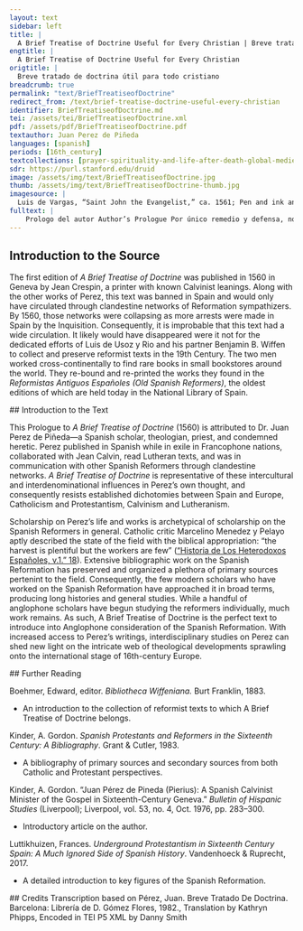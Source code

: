 ```yaml
---
layout: text
sidebar: left
title: |
  A Brief Treatise of Doctrine Useful for Every Christian | Breve tratado de doctrina útil para todo cristiano
engtitle: |
  A Brief Treatise of Doctrine Useful for Every Christian
origtitle: |
  Breve tratado de doctrina útil para todo cristiano
breadcrumb: true
permalink: "text/BriefTreatiseofDoctrine"
redirect_from: /text/brief-treatise-doctrine-useful-every-christian
identifier: BriefTreatiseofDoctrine.md
tei: /assets/tei/BriefTreatiseofDoctrine.xml
pdf: /assets/pdf/BriefTreatiseofDoctrine.pdf
textauthor: Juan Perez de Piñeda
languages: [spanish]
periods: [16th_century]
textcollections: [prayer-spirituality-and-life-after-death-global-medieval-perspectives]
sdr: https://purl.stanford.edu/druid 
image: /assets/img/text/BriefTreatiseofDoctrine.jpg
thumb: /assets/img/text/BriefTreatiseofDoctrine-thumb.jpg
imagesource: |
  Luis de Vargas, “Saint John the Evangelist,” ca. 1561; Pen and ink and wash on paper; Collection of the Hispanic Society of America
fulltext: |
    Prologo del autor Author’s Prologue Por único remedio y defensa, nos dejo Dios su palabra, para que guiados por ella, le supiésemos servir, y nos acorriésemos a el, para ser ayudados en toda necesidad. As our sole remedy and defense, God left us his word to guide us so that we might understand how to serve him and run to his aid, so that we may be helped in all our needs. Mas cuando por la malicia de los hombres es corrompida y falsada, o se enseña en su lugar doctrinas humanas, de necesidad son por ellas inducidos en error los que las creen, y vienes a henchirse de ignorancia y de escrúpulos sin saber lo que agrada a Dios, ni el como se ha de hacer, ni adonde han de acudir por socorro en sus trabajos. However, when men corrupt and falsify his word through malice, or when they teach human doctrines in its place, it forces the people who believe them to inherently be in error. Their followers become stuffed full of scruples and ignorance, and they do not know what pleases God, nor how one might please him, nor from where they can find help in their works. Porque solos los que signen a Cristo, y siguenlo los que abrazan su pura palabra, tienen este saber y claridad. It is only those who follow Christ (those who embrace his pure word truly follow him) who have this knowledge and clarity. Para que pudiésemos evitar estos daños, y que no fuésemos engañados con tomar la doctrina de los hombres por la de Dios, y las corrupciones con que falsifican su palabra, por la pureza con que el la tiene dada, nos manda el mismo por su Apóstol probar todas las cosas, y retener lo que es bueno: In the hope that we would avoid these mistakes and not be tricked into confusing the doctrine of men and their corruption through the falsification of his word with the doctrine of God and his purity in giving it, God himself, through his Apostle, commands us to put everything to the test and to keep only what is good. y que no creamos a todo espíritu, sino que probemos los espíritus, si son de Dios, cuya palabra es el toque, donde se debe hacer esta prueba y examen. Let us not believe every spirit. Instead we test the spirits to see if they are of God, whose word is the touchstone on which we must test and examine them.El toque, translated touchstone, refers to the exam that metalworkers use to test the quality of a metal. Por tanto es necesario, que tenga tal sentido el Cristiano, que pueda discernir entre la verdadera, y la falsa: entre la que es de Dios, y la de los hombres, para que conocida y desechada la una coma mala y perniciosa, pueda seguir la otra, y asegurar se por ella de lo que Dios le promete, y requiere del. Therefore, it is necessary that the Christian be of sound mind so that he may discern between what is true and what is false, between what is of God and what is of man, so that by recognizing and tossing out one as evil and pernicious, he may follow the other and to make sure of what God promises him and requires of him. Saber hacer este juicio lo debe tener por una de las cosas mas propias que le pertenecen, pues depende de ello su salud. Knowing how to make this judgment should be considered one of the greatest personal responsibilities that belong to him because his salvation depends on this. Pero Satanás por medio de sus ministros ha siempre trabajando por privar nos de esto que tan conjunto y anexo es a nuestra Cristiandad: y ha llegado a tanto con su diligencia que hubo de acabar con nosotros, que solamente aprobásemos, o condenásemos, lo que ellos aprobasen, o condenásemos, lo que ellos aprobasen, o condeñasen: que tuviésemos por santo y bueno, lo que ellos santificasen, y por malo aquello que dicen por tal. But Satan has always worked through his ministers to sever us from this capacity, which is so attached and connected to our Christianity, and he has diligently accomplished this by stopping our own judgment, so that we only approve and condemn what they approve and condemn, and that we take for holy and good whatever they say is sanctified, and for evil whatever they say is evil. Y que así estuviésemos siempre pendientes de ellos: de suerte que ni hablásemos, ni sintiésemos de otra manera que nos hubiesen ellos enseñado. They do this so that we become eternally dependent on them, in the hopes that we would never speak or feel anything but what they have taught us. Trajeron-nos por esta vía a una miserable servidumbre harto mas intolerable y dura, que la que sufrió el pueblo de Dios en Egipto, y en Babilonia debajo de tan crueles tiranos. In this way they bring us into a miserable servitude, even more intolerable and difficult than the one the people of God suffered in Egypt and in Babylon under such cruel tyrants. Vinieron de esta manera a despojarnos del ser de hombres y quitarnos enteramente el juicio de la razón, en querer que tomásemos gusto en lo que a ellos les sabía bien. Y haciéndonos recibir por verdadero Dios al falso que ellos mismos habían inventado, para dar hartura a sus vientres. They came to strip away our very humanity and to deprive us entirely of judgment and reason, hoping that we might take pleasure in whatever seems good to them and making us welcome the false god that they themselves had invented as the true one, just so they could fill their stomachs. Y así no nos quedó mas de la figura de hombres. With this, we are left with nothing but the form of man. Porque el hombre sin juicio mayormente en cosa tan importante como es la de su salud, ya no es hombre, sino inferior a los animales que de todo punto perecen. For man without better judgment in something so important as salvation, is no longer man, but is inferior to the animals he now resembles in every respect. Cautivaron nos las consciencias trayéndolas aperadas con cargas insufribles: obligándolas a cosas que Dios aborrece, y defiende por su ley, y privaron-las de la libertad de obedecer y arrimarse a su palabra. They captivated our consciences, chaining them with insufferable loads, forcing them to things God abhors and prohibits in his law, and depriving them of the freedom to obey and draw closer to his word. Con habernos criado y rescatado Jesús Cristo, y estar por esta razón sumamente obligados a su servicio como vasallos suyos, enemistaron-nos con él, y hicieron-nos siervos del Anticristo. Having been raised and resurrected by Jesus Christ and being for that reason entirely obliged to his service as his vassals, we made ourselves his enemies and servants of the Antichrist. En lugar de adorar a Dios, y depender totalmente del, han nos hecho adorar a los palos y a las piedras figurados, y vestidos como hombres y mujeres, y a depender y poner en ellos nuestra confianza: Instead of adoring God and depending on him completely, we have been forced to worship figures made of sticks and rocks that are dressed like men and women, and to trust and put our confidence in them. teniéndonos de esta manera avasallados, metieron mano en nuestras haciendas hasta haberlas casi todo chupado. Having thus made us their subjects, they dipped their hands into our livelihoodHazienda, translated livelihood, refers to the goods, possessions, riches of an individual, frequently tied to land and propertyuntil it was almost drained empty. Y finalmente pusieron nos en venta para hacer de nosotros y con nosotros lo que bien les estuviese, como lo tenía tanto antes dicho Apóstol S. Pedro, y como claramente lo muestran ya los daños y calamidades en que por esta causa hemos incurrido. Finally, they put us on sale to do to us whatever is best for them, just as the Apostle Saint Peter said so long before, and just as the injuries and calamities we have already endured for this reason so clearly demonstrate. Ya el Señor, pues muestra tener piedad de nosotros, in nos comienza a abrir los ojos para conocerle, y andar por el derecho camino, que guía a la vida, no debemos suportar mas tan turo cautiverio, sino reducirnos a la libertad que por su clemencia nos tiene dada, que es, no depender de hombres, en el negocio de nuestra salud, sino de sola su palabra, Given that the Lord already shows to have mercy on us, and that he begins the opening of our eyes and sets us on the straight path that leads to life, we should not endure any longer under such harsh captivity, but instead return to the liberty he has given to us in his mercy, which is to not depend on men for the negotiation of our salvation, but instead to depend solely on his word. y por ella condenar y desechar constantemente todo lo que le contradice por antiguo, autorizado, y aprobado que sea de ellos, porque nos lo tiene así Dios mandado. By it we can condemn and perpetually cast out anything that contradicts him regardless of however old, authorized, and approved it might be, because God has not mandated it to us. Estos pues que han sido autores de nuestros engaños, crueles carniceros de nuestras conciencias, y ladrones de nuestras haciendas, y los discípulos de ellos como los descubre ahora la verdad que resplandece de lo alto, por no perder el señorío que tan impíamente se han usurpado sobre las consciencias ajenas, llenos ahora de furor, hacen grande fuerza, para que llamemos tinieblas a la luz de la palara que Dios nos comunica. Por la cual se nos da a conocer por Padre: y llamemos luz a las tinieblas y engaños que hasta ahora han enseñado, y todavía enseñan con tanta pertinacia. These men — the authors of our deception, the cruel carnivores of our consciences, and thieves of our livelihoods (as the truth that shines from on high reveals them to be) - and their disciples are now raging so that they do not lose the dominion over other peoples’ consciences which they have so impiously usurped. They exert enormous effort to force us to call the light, the word that God communicates to us and that by which we come to know him as Father, “darkness,” and to make us call the darkness and trickery that they have taught until now and continue to teach with such obstinacy, “light.” Para este fin a la doctrina que es luz traída del cielo por el autor de la luz, la infaman por diversas vías, y la llaman nueva, para que extrañados por esta vía, in enemistados los hombres con ella, no le den orejas ni la reciban: To this end, they defame the doctrine of light brought down from heaven by the author of light through diverse ways. Moreover, they call it new so that with people thus estranged and made enemy to it, they do not hear or receive it.  y así se queden ellos todavía en su autoridad, y no pierdan las ganancias acostumbradas. Consequently, they keep men under their authority, and they do not lose the profits to which they have grown accustomed.Pérez here references the ways the church profited off of its laity, a common complaint for reformers. The customary penalty for those excommunicated from the church was the confiscation of goods, where the Inquisition retained all of the property of the condemned. Ingenio es este del demonio, y frutos son de su espíritu en los que son regidos por el. This is the devil’s invention, the fruits in those that are governed by him are from his spirit. Llamar así a la doctrina de Dios, no es cosa reciente, ni ha poco que comenzó, ni es pequeño el número de las ánimas perdidas por dar crédito a los que así la infaman. Now, it is nothing new to treat the doctrine of God like this, nor did it begin recently, and it is not it a small number of souls who have been lost for believing those who so defame it in this way. Cuenta San Marco, que después de haber echado Jesús Cristo un demonio del cuerpo de un hombre, quedaron maravillados de ver tal cosa los que se hallaron presentes, y decían ¿que es esto? ¿que nueva doctrina es esta? Por estar ignorantes de la verdad, les parecía que era cosa nueva la palabra de Dios, contenida en toda la divina Escritura, siendo la cosa mas antigua que jamás hubo entre los hombres. Saint Mark recounts that after Jesus cast a demon out of a man’s body, those that were present there were amazed and said, “What is this? What new doctrine is it?” because they were ignorant of the truth. It seemed to them that God’s Word—that which is contained in all of the divine Scriptures, being the oldest thing that ever was among men—was something new. >Que cosa sea Evangelio, y quien Jesús Cristo Autor de el, cual sea su virtud y eficacia, y enseñar por él á los Cristianos á conocer á Dios, no es cosa nueva, como aquellos pensaban entonces, y como falsamente piensan también el día de hoy los hombres que están engañados y metidos todavía en sus errores. The Gospel and its author, Jesus Christ, and all their power and efficacy, are not new, nor is it new to teach Christians through the Gospel to know God. Porque por virtud del Evangelio echó Dios el demonio de los primeros padres, y los reconcilió consigo. By the power of the Gospel, God cast out the demon from the first fathers and reconciled them to him. El Evangelio predicaron los patriarcas y profetas; esta reinó desde el principio, en todos los que verdaderamente fueron pueblo de Dios, y por él fueron salvos: This is the Gospel the patriarchs and prophets preached: The Gospel reigned since the beginning in all who were truly people of God, and they were all saved by it. á él tuvieron siempre recurso los fieles en todos sus males y trabajos; este fue desde el principio prometido de Dios por salud y remedio del genero humano: In all their woes and works, the faithful always had it as a recourse, and it was promised by God since the beginning as the salvation and remedy for all mankind. el Evangelio enseñó Jesús Cristo venido al mundo, y este mismo mandó á sus discípulos que enseñasen á los hombres. The Gospel shows that Jesus Christ came to the world, and he himself commanded his disciples teach the world. A San Pablo, porque era fiel, y lo enseñaba con la pureza que lo había recibido de Jesús Cristo, lo llamaban en Atenas, Novelero, Enseñador de nueva doctrina. In Athens, they called Saint Paul an inventor and teacher of new doctrine because he was faithful and taught the Gospel with the purity that it received from Jesus Christ. Pero quien eran, veamos, los que le dan tal nombre. But let us see who those men who called him such a name truly were. No otros por cierto sino aquellos que estaban hinchados con las ciencias humanas, y los discípulos de ellos y la gente ignorante y entenebrecida. They were none others but those who were stuffed full of human knowledge and their disciples, and other ignorant and unenlightened people.Entenebrecida, translated unenlightened, has to do with those raised and kept in darkness. Rather than unenlightened, with connotes a lack of light, entenebrecida implies more of being kept in darkness, and importantly, has no connection to the Enlightenment, in Spanish Renacimiento Mas no porque ellos la infamaban, era nueva, ni dejaba de tener su verdad y eficacia, ni de haberla recibido de Dios, ni de ser la primera que hubo en el mundo. But this doctrine did not become new just because they defamed it, nor did it lose its truth and efficacy, nor did it cease to be received from God as the first doctrine that came into the world. That pagans would call it new is not surprising because they would not have heard of such a thing. Que la llamasen así los paganos no es de maravillar, porque o habían oído tal cosa, pero que en el día de hoy, los que se llaman pueblo Cristiano, los que han recibido el bautismo, que confiesan creer el símbolo de los Apóstoles, y que en la oración Dominica llaman á Dios por el nombre de Padre, y dicen que viven en la esperanza de la vida eterna, la llamen Nueva, What is surprising is that today, those who call themselves the Christian people, those that have been baptized and who profess belief in the symbol of the Apostles, and who in the Dominican prayer call God by the name Father, and who say that they live in the hope of eternal life, would call it new! y á los que la enseñan, como Dios les manda, Noveleros, sediciosos, alborotadores de las repúblicas, cosa es, cierto, de grande admiración e espanto. And that they would call those who teach this doctrine as God commanded them to, inventors, rebels, and conspirators against the republic, is surely a thing of great astonishment and fright./note>Alborotadores de las repúblicas, translated as conspirators against the state. Alborotadores are those who commit sedition. As Cascardi notes, república was a word frequently used by humanists to describe the commonwealth, the people, that comprised a nation. There was an immense concern about the socio-political impacts of literature, and writers of doctrine were considered threats to the state. However, it should be noted by the modern reader that república did not mean a republic form of government in its modern sense as Europe was still solidly in the era of monarchies. Cascardi, “What the Canon Said,” 22–23. Donde se ve claramente cuanta es la ira de Dios, que reposa sobre los hombres por el pecado. From this it is clear how great the wrath of God is against these men because of their sin. ¿Qué otra cosa es esto, sino llamarse Cristianos, y juntamente ignorar su proprio nombre, y ser capitales enemigos de su verdadero salud, y correr desapoderadamente a ser despeñados en perdición? What else is this, but simultaneously to call themselves Christians and to ignore their own name, to be the greatest enemies to their true salvation, and to run so furiously only to be thrown off a cliff into perdition? Dicen, que se guarden de esta doctrina que es nueva y fabricada de los herejes: como si aquellos a quien ellos ponen tal nombre, por abrazar la doctrina y justicia del cielo, fuesen autores del Evangelio, y como si fuese el Evangelio seminario de herejías. They claim they are protecting themselves from this new doctrine fabricated by heretics, as if those whom they malign for embracing the doctrine and righteousness of heaven were themselves the authors of the Gospel, and as if the Gospel were a seminary for heresies. La gloria damos a Jesús Cristo, que es el solo autor de su Evangelio, por habernos hecho participes de su salud eterna por medio de él. We give glory to Jesus Christ, who is the only author of his own Gospel, for having given us a share of his eternal salvation through it. Estémonos (dicen) quedos, y firmes en nuestra antigua fe. May we be (they say) firm in our ancient faith. Sigamos la santidad y vida de nuestros padres: vamos nosotros por donde ellos fueron: Let us follow the saintliness and life of our fathers as we go towards where they went. tengamos la autoridad de los Concilios, y huyamos novedades. May we have the authority of the Councils and flee from novelties. ¡O, gente miserable y ciega, y casi desauciada de remedio! Oh, miserable and blind people, who are on your deathbeds without a cure!Desauziada de remedio, translated as on your deathbeds without a cure. Desauziar, today desahuciar, means to declare terminally ill or to have not hope for especially in a medical context. De remedio emphasizes this medical register suggesting that the people who are blinded by Catholic doctrine are terminally ill with no hope of a spiritual cure. ¿Que fe hay antigua si no es la del Evangelio? What faith is old if it is not the faith in the Gospel? ¿Qué santidad verdadera sino la que por él se alcanza? What saintliness is there except the one achieved by faith? ¿Qué camino acertado sino seguir á Jesús Cristo que es el camino, la verdad, y la vida? What other right path can be found except by following Jesus Christ who is the way, the truth, and the life? ¿Qué otro Concilio sino el que fue tenido en el cielo y después revelado al Mundo por Jesús Cristo, que nos es dado del Padre por Maestro y Enseñador.? What other council is there but the one held in heaven and then revealed to the world through Jesus Christ, who is given to us from the Father as Master and Teacher? ¿Qué puede mandar el Concilio de los hombres congregados en su propio nombre á titulo de Dios sino cosas humanas? What other mandates can a council of men who, under the pretext of God’s name, congregate in their own name create except for human things? ¿Qué hay que esperar pues ya tenemos todos los artículos del Concilio de Dios resumidos en el Nuevo Testamento donde nos es mandado oír y seguir á Jesús Cristo? What is there to wait for since we already have all the articles of God’s Council resumed in the New Testament, which commands us to hear and follow Jesus Christ? Si esto no mandan los Concilios ¿de que sirven? If the Councils do not mandate this, what good are they? y si mandan esto ya está mandado y declarado por el Señor. And even if they do mandate this, it has already been mandated and declared by God. No resta sino ponerlo en ejecución. The only thing that remains is to put it in action. A estos infamadores de la verdad puede se les decir lo que respondió el Señor Jesús Cristo a los Saduceos: vosotros andáis errados, porque no sabéis las Escrituras, ni la virtud de Dios.  To those who defame the truth respond with exactly what the Lord Jesus Christ said to the Sadducees, “you walk in error because you do not know the Scriptures or the truth of God.” Por manera, que les viene todo su mal de estar enemistados con la palabra de Dios, y de no leerla, ni entenderla, y de poner estanque de ella los que tienen poder y autoridad, con hacer que ninguno la lea, ni la entienda, sino a la manera de ellos, es a saber, que con mortalísimo odio la aborrezcan y persigan. Those with power and authority have an evil antagonism against God’s Word because they do not read or understand it, and they dam it up to ensure that no one else reads or understands it in any way contrary to their own understanding. De aquí es, que estos que quieren ser tenidos por padres y lumbreras de los otros, condenan tan furiosamente a los inocentes, así a los que la enseñan como a los que la aprenden, sin oírlos, ni examinar la causa, ni pesarla con justas balanzas, By this we know that they abhor, reject, and persecute God’s Word with a deadly hatred. Consequently, those who want to be considered fathers and luminaries by others so furiously condemn the innocent—those who teach this doctrine and those who learn it—without hearing them, nor examining the cause, nor measuring it with just balances. contentos con solo saber que siguen esta doctrina Evangélica, para tenerlos por errados y herejes, y darlos luego por condenados, pensando que en matarlos hacen a Dios grande servicio. Instead, they are content with the mere knowledge that they follow this Evangelic doctrine to call them errant heretics and to convict them as condenados, thinking that by killing them, they do God a great service.Condenado, or the condemned, is left here in Spanish because it is as direct of an allusion to the Inquisition that Pérez makes in this text. Condenado was the phrase the Inquisition would use to declare someone as guilty and then would have them either repent through confession or would deliver their punishment. In Pérez’s case his verdict was condenado for his “Lutheran” heresies, and relejado en estatua, as the consequence of the verdict. This whole passage uniquely addresses Inquisitional authorities, specifically identifying those with political power and authority and criticizing them for abuses. No son, cierto, regidos estos varones sangrientos por el espíritu y mansedumbre de Cristo, el cual anda a buscar los errados, para reducirlos al camino de la verdad, a los llagados, para atarles y sanarles su llagas: a los pobres para enriquecerlos con sus bienes, y no para hacerles tratamientos contrarios; Truly, these men with bloody hands are not governed by the spirit and gentleness of Christ, who searches for those who have gone astray to show them the path of truth, for the broken to bind up and heal their wounds, for the poor to enrich them with his own goods, and not to give them the opposite treatments. pero son regidos por el espíritu de aquel que tiene por deleite matar y derramar sangre humana y que no puede sufrir la claridad de las obras y maravillas de Dios. Instead they are governed by the spirit of him who delights in killing and spilling human blood, and who cannot withstand the brightness of the works and wonders of God. Y por tanto estos no pueden sufrir esta doctrina, ni conocer al Señor cuya es, ni ver los milagros que el día de hoy por ella hace en los que las reciben, sacándolos del poder de Satanás, haciéndolos los lobos ovejas, de osos y leones, corderos: de engañados y engañadores, maestros de verdad, de hijos tinieblas hijos de luz. And because they cannot bear this doctrine, nor know its Lord, nor see these miracles he works today in those who receive it: he removes them from the power of Satan and makes the wolves into sheep, the bears and lions into lambs, and the deceived and the deceivers into teachers of the truth into sons of darkness into sons of light. However, may those with the true desire to know the Lord consider our doctrine— or better yet, the doctrine of Jesus Christ, Lord and Redeemer of the world—and see that all we intend through this doctrine is to give God the honor he deserves and to men the glory that he sends. Pero los que con verdadero deseo de conocer al Señor, consideraren nuestra doctrina, o por mejor decir, la de Jesús Cristo, Señor y Redentor del mundo, y lo que por ella pretendemos, que es, dar a Dios la honra que se le debe, y a los hombres la que el manda, atinarán al blanco, y vista claramente la verdad, juzgarán mui de otra manera que los otros, que son amadores de las tinieblas. They will thus hit the mark and, seeing the truth clearly, they will judge those who are lovers of darkness very differently. Otra cosa, cierto, es el Evangelio, que las exposiciones que los hombres le han dado de sus propias cabezas sin sentimiento ni espíritu de Dios, aplicándolo, no para conocer y seguir a Jesús Cristo, y mortificar los afectos de la carne y mundo, sino para cubrir sus propios errores, en que fueron enseñados y criados. The Gospel is something other than the expositions that men have given it from their own heads without the sense or the spirit of God, not using it to know and follow Jesus Christ and to put to death the desires of the flesh and the world, but instead to cover their own errors in which they were taught and raised. En sola la Escritura Divina está la pureza de la verdad, The purity of the truth only exists in the Holy Scriptures. y á ella nos manda el Señor por sus Evangelistas y Profetas que la vamos á buscar. The Lord sends us to the Scriptures through his evangelists and prophets so that we will search for it. Las exposiciones de los hombres, por santos que hayan sido, no son Sagrada Escritura, ni tienen aquellos quilates de verdad ni aquel Espíritu con que ella fue escrita. Human explanations, saints though they might have been, are not Sacred Scripture, nor do they have those carats of truth, nor that Spirit with which the Scriptures were written. Porque muchos de ellos erraron en sus doctrinas, y se desdijeron después de lo que primero habían enseñado; Many of them erred in their doctrines and they later contradicted what they had at first taught;  como hizo San Agustín en el libro de sus Retrataciones, y otros muchos como Origines, San Jerónimo, San Cipriano. like Saint Augustine did in the book of his Retractions, and many others like Origen, Saint Jerome, and Saint Cyprian. Donde se manifiesta que no hablaban con tal espíritu cual el de los Apóstoles. So then, it is clear that they did not speak from the same spirit as the Apostles. Porque el Espíritu Santo, que hablaba por su boca de ellos, no puede errar, mas antes enseña toda verdad, como se lo había prometido el Señor antes de subida al cielo. Because the Holy Spirit, who did speak through their mouths, cannot err, but rather he teaches every truth, as the Lord promised before ascending to heaven. Yo os enviaré les dice el Espíritu Santo, y él os enseñará toda verdad, y os declarará las cosas que os he dicho. “I will send you,” he tells them, “the Holy Spirit, and he will teach you every truth, and will declare to you what I have told you.” Pero el Espíritu de los hombres puede errar, y muchas veces yerra, en daño suyo, y de los otros. Now, there is a great risk and danger in the business of our salvation in following warped and half-blind rules made by men who are blind and poorly qualified to guide others. Y porque en el negocio de nuestra salud se corre grande riesgo y peligro en seguir reglas combadas y tuertas de hombres, los cuales son ciegos de suyo, y mal propios para ser guías de otros, es necesario á él que no se quiere perder, seguir regla tan derecha que no pueda engañar á los que se rijeren por ella. Therefore, it is necessary for him who does not want to be lost to follow the rule that is so straight it could not trick those who are guided by it. Esta es la regla del Evangelio, que es toda divina. This rule is perfectly divine and comes from the Gospel. La cual tiene por Autor á El que es Verdad y Sabiduría eterna de Dios, que ni engaña ni puede engañar. Its author is the One who is the eternal Truth and Wisdom of God, who neither deceives nor can deceive. Por tanto queremos antes creer al Evangelio y seguir lo que él es infalible, cierto, inmudable, y no contiene que verdad y ellos son mentirosos, mudables, y variables,  Therefore, we want to believe the Gospel and follow it before we believe in men. It is infallible, certain, immutable, and contains nothing but truth. Yet their rules lie and are ever-changing and variable. y no nos son dados por regla de conocer y agradar á Dios. They are not given to us as the rule to know and to please God. Mas ha ya de quinientos años cuando estaba el mundo lleno de tinieblas que muchos hombres sofistas, y otros que no lo eran, hicieron diversos comentarios, glosas, exposiciones, nuevas leyes y tradiciones, allende de las que estaban antes hechas, When the world was full of darkness over 500 years ago, many sophists, and others who were not, made many commentaries, annotations, explanations and new laws and traditions beyond the ones established earlier. las cuales fueron fácilmente recibidas de todos, sembradas e esparcidas por la Cristiandad. Their works were sown and dispersed by Christianity and were easily received by all. Y fueron tantos y en tan grande numero que la verdadera simiente, que es el Evangelio, fue de tal manera con ellas cubierto y sepultado, que ya casi no se veía, ni divisaba. There were so many of them in such a massive quantity that they covered and buried the true seed of the Gospel so that it could barely be seen or perceived. Porque en lugar de él, fueron recibidas, obedecidas y seguidas, mucho mas que si fueran palabra de Dios, con ser á la verdad no otra cosa que pája. These new laws were received in place of God’s Word and were much better obeyed and followed than if they had been God’s Word, while in truth being nothing but chaff.Paja, translated chaff, is listed in Percivals’ 1591 dictionary as meaning “chaffe, strawe, litter” (NTLlE). This likely alludes to biblical passages referring to chaff separated from the wheat to be cast into a fire (Matthew 3:12). Y el verdadero Evangelio quedó en un perpetuo silencio, tanto que se vino á olvidar aun hasta los vocablos de él, y los maestros y enseñadores de los pueblos no lo sabían The true Gospel remained in a perpetual silence, to the extent that even its very words were forgotten, and the teachers and instructors of the towns knew nothing of it. y erales un lenguaje bárbaro y no entendido; To them it was a barbaric language they could not understand. pues á estas doctrinas, leyes y tradiciones de hombres (cosa aborrecible delante de Dios) llaman ellos la doctrina Antigua, y por mantenerla y defenderla acosan, destierran, infaman, persiguen, y matan á los Santos, y discípulos de Jesús Cristo y desechan el verdadero Evangelio que Dios por su sola bondad nos ha restituido— Consequently, they now call human doctrines, laws and traditions (a detestable thing before God), “ancient doctrine,” and they relentlessly pursue, exile, defame, persecute, and kill the saints and disciples of Jesus Christ for upholding and defending it. y dicen que es doctrina nueva y engañadora, y que incurren en muchos peligros los que la siguen, They cast out the true Gospel that God in his goodness has restored to us, saying that it is new and deceitful doctrine and that those who follow it fall into many dangers. que se suman todos en ser herejes y caer en las manos de los enemigos de ella. They lump them all together as heretics and place them in the hands of this doctrine’s enemies. Vean lo que enseñamos y predicamos, Let them see what we teach and preach. lean con paciencia nuestros libros, como nosotros leemos los suyos, y hallarán con verdad (si con todo tienen ojos para ver, y orejas para oír) que tenemos la verdadera y antigua doctrina venida del cielo y revelada por el Espíritu Santo; que es el Evangelio Eterno de Dios; Let them read our books with patience, just as we read theirs, and if they have eyes to see and ears to hear, they will find with truth that we have the true and ancient doctrine from heaven, revealed by the Holy Spirit, and that God’s Gospel is eternal. que son las promesas de su reconciliación prometidas y cumplidas en su Hijo Unigénito; The promises of his reconciliation are promised and fulfilled by his only-begotten Son, que es aquel admirable misterio de la piedad y misericordia que ha Dios habido de nosotros: who is that the wonderful mystery of the pity and mercy God has had on us. el cual (como dice San Pablo á Timoteo) fue manifestado en carne, justificado en Espíritu, visto de los Ángeles, predicado por los Apóstoles y discípulos de Jesús Cristo á las gentes de tal manera que fue creído en el mundo, y después recibido en gloria. He is the one who, as Saint Paul says to Timothy, was made flesh, justified in Spirit, seen by the Angels, preached by the Apostles and disciples of Jesus Christ to all people in such a way that it was believed in all the world, and then received in glory.Here Pérez interestingly introduces the relevance of reading with the aim of reconciliation. ¿Son por ventura nuevas tales cosas? Is there any chance these are new things? el Padre Celestial, como dice el mismo Apóstol á los Efesios, nos eligió en Cristo antes de la fundación del mundo, para que fuésemos Santos y irreprensibles delante de él en caridad. The Heavenly Father, as the same apostle says to the Ephesians, “He chose us in Christ before the foundation of the world in order that we might be saintly and blameless before him in love.Pérez here draws from Ephesians 1:4-7. Interestingly, of the verifiable editions readily available, Pérez punctuates this verse in alignment to the punctuation in this translation. Editions of the Bible in Spanish and in English, however, link “in love” or “en caridad” (in modern translations, “en amor”) to the start of the second sentence, changing the verse to read, “….to be holy and blameless in his sight. In love he predestined us.” Y nos predestinó para adoptarnos por hijos en Jesús Cristo, según su buena voluntad, para alabanza de la gloria de su gracia por la cual nos ha hecho agradables a sí. And he predestined us to adopt us as sons in Jesus Christ, according to his good will, for the praise of the glory of his grace by which we have been made pleasing to him. Por el cual tenemos redención por su sangre y remisión de pecados, según las riquezas de su gracia. By which we have redemption by his blood and the remission of sins, according to the riches of his grace.” Todas estas cosas son parte de aquel grande secreto y admirable consejo de Dios, por el cual había deliberado de antes que fuese fundando el mundo de salvarnos por tal media y llamarnos con una santa vocación, All of these things are part of that great secret and wonderful counsel from God, by which he had determined even before the world was founded to save us in this way and call us to a holy calling. no por nuestras obras, sino según su santa gracia, la cual nos es dada por Jesús Cristo antes de todos tiempos: mas ahora es cumplida por la manifestación que nos ha hecho Jesús Cristo, mostrándose en forma de hombre, This was not because of our works, but in accordance with his holy grace, which was granted to us through Jesus Christ before time, but now it is fulfilled by Jesus Christ’s sign to us, revealing himself in the form of man. el cual destruyó la muerte y ha revelado la vida en luz y en inmortalidad. He is the one who destroyed death and who has revealed life in light and immortality. Visto pues y considerado que son estas cosas tan antiguas, y que de tantos tiempos acá han sido sembradas, anunciadas, y predicadas por el mundo, ¿Como son estos tan desvergonzados, en llamarlas nueva doctrina? So then, having seen and considered that these things are so ancient and have been sown, announced, and preached throughout the world even from so long ago, how are these men still so unashamed to call them new doctrine? ¡Oh, miserables hombres! Oh, miserable men! cesad ya de blasfemar tan desacatadamente: y dad gloria á Dios con nosotros y reverenciad su verdad como conviene. Immediately cease such disrespectful blasphemies, give glory to God with us and revere his truth as is fitting. No se os haga de mal desdeciros de los engaños en que estáis, porque no vengáis á ser endurecidos con los reprobados que no quieren creer á la verdad, pero aprueban sus injusticias y errores. Do not become evil—rid yourselves of the deceptions that trap you so that you do not become hardened with the condemned who do not want to believe truth but approve of their own injustices and errors. Por el amor, pues, que debo á todo Cristiano, quise hacer este Tratado, harto breve, llamado la doctrina Nueva y Antigua, por el cual se podrá fácilmente conocer si somos, con razón o sin ella, llamados predicadores y seguidores de nueva doctrina. For the love that I owe to every Christian, I wanted to write this fairly short Treatise, naming the new and old doctrine, so that one could easily know if we are rightly called preachers and followers of new doctrine or not. Y así en él se puede saber y entender cómo es confundida la nueva doctrina por la antigua, para responder á los que ciegos de sus intereses, olvidados de los juicios y castigos de Dios, tienen tan perdida la vergüenza, que se osan oponer y hacer contradicción a Jesús Cristo, batallando contra su santo Evangelio, lo cual es una averiguación y testimonio cierto de su condenación. And so, by this Treatise, you can know and understand exactly how the new doctrine is confused for the old, so you can respond to those who are blinded by their own interests, who forget the judgments and punishments of God, and who have entirely lost all shame to the point that they dare to oppose and contradict Jesus Christ, and fight against his holy Gospel, which is a verification and testament to their condemnation. Por tanto, os ruego á todos hermanos muy amados en el Señor, que la estudiéis y entendáis que la doctrina Nueva es la de los hombres, contraria y repugnante á la que vino del Cielo, Therefore, I beg you, all my brothers and sisters whom I deeply love in the Lord, that you would study and understand that the New Doctrine is the one produced by men and is contrary and repugnant to the doctrine from Heaven. y la Antigua es de Dios, para que recibiéndola y sujetándoos á ella, seáis salvos con salud eterna, y en lo mismo tengáis firmísimo testimonio de ser hijos del Altísimo, y herederos para siempre de su celestial Reino. Know also that the Ancient Doctrine is from God and that by receiving and submitting yourselves to it, you will be saved with eternal life, and in the same you will have exceptionally firm testimony of being children of the Most High, the heirs forever to his heavenly kingdom. Amen. Amen. 
--- 
```

## Introduction to the Source 
<p>The first edition of <em>A Brief Treatise of Doctrine</em> was published in 1560 in Geneva by Jean Crespin, a printer with known Calvinist leanings. Along with the other works of Perez, this text was banned in Spain and would only have circulated through clandestine networks of Reformation sympathizers. By 1560, those networks were collapsing as more arrests were made in Spain by the Inquisition. Consequently, it is improbable that this text had a wide circulation. It likely would have disappeared were it not for the dedicated efforts of Luis de Usoz y Rio and his partner Benjamin B. Wiffen to collect and preserve reformist texts in the 19th Century. The two men worked cross-continentally to find rare books in small bookstores around the world. They re-bound and re-printed the works they found in the <em>Reformistas Antiguos Españoles (Old Spanish Reformers)</em>, the oldest editions of which are held today in the National Library of Spain.</p>
## Introduction to the Text 
<p>This Prologue to <em>A Brief Treatise of Doctrine</em> (1560) is attributed to Dr. Juan Perez de Piñeda—a Spanish scholar, theologian, priest, and condemned heretic. Perez published in Spanish while in exile in Francophone nations, collaborated with Jean Calvin, read Lutheran texts, and was in communication with other Spanish Reformers through clandestine networks. <em>A Brief Treatise of Doctrine</em> is representative of these intercultural and interdenominational influences in Perez’s own thought, and consequently resists established dichotomies between Spain and Europe, Catholicism and Protestantism, Calvinism and Lutheranism.</p> <p>Scholarship on Perez’s life and works is archetypical of scholarship on the Spanish Reformers in general. Catholic critic Marcelino Menedez y Pelayo aptly described the state of the field with the biblical appropriation: “the harvest is plentiful but the workers are few” (<a href="https://hdl.handle.net/2027/mdp.39015041826192?urlappend=%3Bseq=9">“Historia de Los Heterodoxos Españoles, v.1.” 18</a>). Extensive bibliographic work on the Spanish Reformation has preserved and organized a plethora of primary sources pertenint to the field. Consequently, the few modern scholars who have worked on the Spanish Reformation have approached it in broad terms, producing long histories and general studies. While a handful of anglophone scholars have begun studying the reformers individually, much work remains. As such, A Brief Treatise of Doctrine is the perfect text to introduce into Anglophone consideration of the Spanish Reformation. With increased access to Perez’s writings, interdisciplinary studies on Perez can shed new light on the intricate web of theological developments sprawling onto the international stage of 16th-century Europe.</p>
## Further Reading 
<p>Boehmer, Edward, editor. <em>Bibliotheca Wiffeniana.</em> Burt Franklin, 1883.</p> <ul> <li>An introduction to the collection of reformist texts to which A Brief Treatise of Doctrine belongs.</li> </ul> <p>Kinder, A. Gordon. <em>Spanish Protestants and Reformers in the Sixteenth Century: A Bibliography</em>. Grant & Cutler, 1983.</p> <ul> <li>A bibliography of primary sources and secondary sources from both Catholic and Protestant perspectives.</li> </ul> <p>Kinder, A. Gordon. “Juan Pérez de Pineda (Pierius): A Spanish Calvinist Minister of the Gospel in Sixteenth-Century Geneva.” <em>Bulletin of Hispanic Studies</em> (Liverpool); Liverpool, vol. 53, no. 4, Oct. 1976, pp. 283–300.</p> <ul> <li>Introductory article on the author.</li> </ul> <p>Luttikhuizen, Frances. <em>Underground Protestantism in Sixteenth Century Spain: A Much Ignored Side of Spanish History</em>. Vandenhoeck & Ruprecht, 2017.</p> <ul> <li>A detailed introduction to key figures of the Spanish Reformation.</li> </ul>
## Credits
Transcription based on Pérez, Juan. Breve Tratado De Doctrina. Barcelona: Librería de D. Gómez Flores, 1982., Translation by Kathryn Phipps, Encoded in TEI P5 XML by Danny Smith
